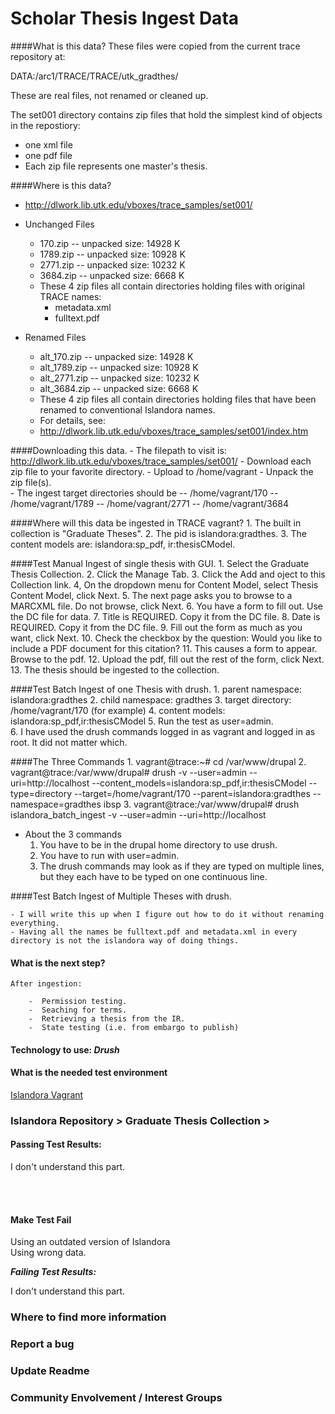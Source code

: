 # Scholar Thesis Ingest Data

####What is this data? 
These files were copied from the current trace repository at:

DATA:/arc1/TRACE/TRACE/utk_gradthes/

These are real files, not renamed or cleaned up. 

The set001 directory contains zip files that hold the simplest kind of objects in the repostiory:

  - one xml file 
  - one pdf file 
  - Each zip file represents one master's thesis.


####Where is this data?

  - http://dlwork.lib.utk.edu/vboxes/trace_samples/set001/
  
  - Unchanged Files
    - 170.zip -- unpacked size: 14928 K
    - 1789.zip -- unpacked size: 10928 K
    - 2771.zip -- unpacked size: 10232 K
    - 3684.zip -- unpacked size: 6668 K
    - These 4 zip files all contain directories holding files with original TRACE names:
        - metadata.xml 
        - fulltext.pdf 


  - Renamed Files
    - alt_170.zip -- unpacked size: 14928 K
    - alt_1789.zip -- unpacked size: 10928 K
    - alt_2771.zip -- unpacked size: 10232 K
    - alt_3684.zip -- unpacked size: 6668 K
    - These 4 zip files all contain directories holding files that have been renamed to conventional Islandora names.  
    - For details, see:
    - http://dlwork.lib.utk.edu/vboxes/trace_samples/set001/index.htm

  
####Downloading this data.
	- The filepath to visit is: http://dlwork.lib.utk.edu/vboxes/trace_samples/set001/
	- Download each zip file to your favorite directory.
	- Upload to /home/vagrant
	- Unpack the zip file(s).  
	- The ingest target directories should be 
	    -- /home/vagrant/170
	    -- /home/vagrant/1789
	    -- /home/vagrant/2771
	    -- /home/vagrant/3684


####Where will this data be ingested in TRACE vagrant?
	1.  The built in collection is "Graduate Theses".
	2.  The pid is islandora:gradthes.
	3.  The content models are:  islandora:sp_pdf, ir:thesisCModel.


####Test Manual Ingest of single thesis with GUI.
	1. Select the Graduate Thesis Collection.
	2. Click the Manage Tab.
	3. Click the Add and oject to this Collection link.
	4, On the dropdown menu for Content Model, select Thesis Content Model, click Next.
	5. The next page asks you to browse to a MARCXML file.  Do not browse, click Next.
	6. You have a form to fill out.  Use the DC file for data.
	7. Title is REQUIRED.  Copy it from the DC file.
	8. Date is REQUIRED. Copy it from the DC file.
	9. Fill out the form as much as you want, click Next.
	10. Check the checkbox by the question: Would you like to include a PDF document for this citation?
	11. This causes a form to appear.  Browse to the pdf.
	12. Upload the pdf, fill out the rest of the form, click Next.
	13. The thesis should be ingested to the collection.


####Test Batch Ingest of one Thesis with drush.
	1.  parent namespace: islandora:gradthes
	2.  child namespace: gradthes
	3.  target directory: /home/vagrant/170  (for example)
	4.  content models: islandora:sp_pdf,ir:thesisCModel
	5.  Run the test as user=admin.  
	6.  I have used the drush commands logged in as vagrant and logged in as root.  It did not matter which.

####The Three Commands 
	1. vagrant@trace:~# cd /var/www/drupal
	2. vagrant@trace:/var/www/drupal# drush -v --user=admin --uri=http://localhost --content_models=islandora:sp_pdf,ir:thesisCModel --type=directory --target=/home/vagrant/170  --parent=islandora:gradthes --namespace=gradthes ibsp
	3. vagrant@trace:/var/www/drupal# drush islandora_batch_ingest -v --user=admin --uri=http://localhost

  - About the 3 commands
	1. You have to be in the drupal home directory to use drush.
  	2. You have to run with  user=admin.
	3. The drush commands may look as if they are typed on multiple lines, but they each have to be typed on one continuous line.

####Test Batch Ingest of Multiple Theses with drush.

    - I will write this up when I figure out how to do it without renaming everything.
    - Having all the names be fulltext.pdf and metadata.xml in every directory is not the islandora way of doing things.

#### What is the next step?<br/>

	After ingestion:

		-  Permission testing.
		-  Seaching for terms.
		-  Retrieving a thesis from the IR.
		-  State testing (i.e. from embargo to publish)
	

#### Technology to use: *Drush*<br/>

#### What is the needed test environment<br/>
[Islandora Vagrant](https://github.com/Islandora-Labs/islandora_vagrant/)<br/>


### Islandora Repository > Graduate Thesis Collection > <br/>

#### Passing Test Results:

I don't understand this part.

<br/><br/>

#### Make Test Fail<br/>

Using an outdated version of Islandora<br/>
Using wrong data.<br/>

***Failing Test Results:***

I don't understand this part.

### Where to find more information<br/>
### Report a bug<br/>
### Update Readme<br/>
### Community Envolvement / Interest Groups

